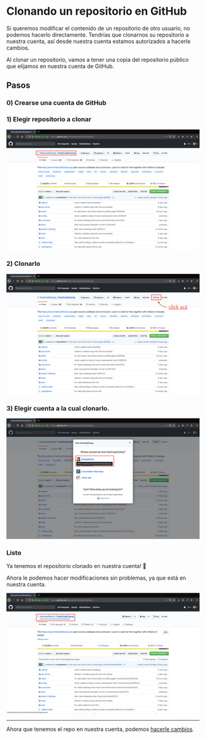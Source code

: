 # Clonando un repositorio en GitHub

Si queremos modificar el contenido de un repositorio de otro usuario, no podemos hacerlo directamente. Tendrías que clonarnos su repositorio a nuestra cuenta, así desde nuestra cuenta estamos autorizados a hacerle cambios.

Al clonar un repositorio, vamos a tener una copia del repositorio público que elijamos en nuestra cuenta de GitHub.

## Pasos

### 0) Crearse una cuenta de GitHub

### 1) Elegir repositorio a clonar

![Repositorio GitHub](/recursos/repositorio.png)

### 2) Clonarlo

![Clonando repositorio GitHub](/recursos/clonar.png)

### 3) Elegir cuenta a la cual clonarlo.

![Eligiendo cuenta a la cual clonar repositorio GitHub](/recursos/elegir-cuenta.png)

### Listo

Ya tenemos el repositorio clonado en nuestra cuenta! 🎉

Ahora le podemos hacer modificaciones sin problemas, ya que está en nuestra cuenta.

![Repositorio clonado en GitHub](/recursos/repositorio-clonado.png)

---

Ahora que tenemos el repo en nuestra cuenta, podemos [hacerle cambios](/guias/haciendo-cambios-en-github.md).
